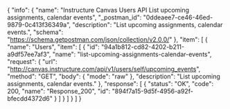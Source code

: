 {
  "info": {
    "name": "Instructure Canvas Users API List upcoming assignments, calendar events",
    "_postman_id": "0ddeaee7-ce46-46ed-9879-0c413f36349a",
    "description": "List upcoming assignments, calendar events.",
    "schema": "https://schema.getpostman.com/json/collection/v2.0.0/"
  },
  "item": [
    {
      "name": "Users",
      "item": [
        {
          "id": "94a1b812-cd82-4202-b211-a9df57ee7af3",
          "name": "list-upcoming-assignments-calendar-events",
          "request": {
            "url": "http://canvas.instructure.com/api/v1/users/self/upcoming_events",
            "method": "GET",
            "body": {
              "mode": "raw"
            },
            "description": "List upcoming assignments, calendar events."
          },
          "response": [
            {
              "status": "OK",
              "code": 200,
              "name": "Response_200",
              "id": "894f7a15-9d5f-4956-a92f-bfecdd4372d6"
            }
          ]
        }
      ]
    }
  ]
}